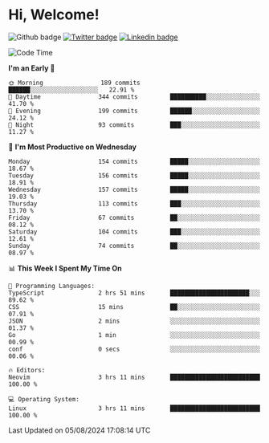   # Hi, Welcome!
  ![Github badge](https://img.shields.io/github/followers/kraken-afk.svg?style=social&label=Follow&maxAge=2592000)
  [![Twitter badge](https://img.shields.io/badge/-Twitter-00acee?style=flat-square&logo=Twitter&logoColor=white)](https://twitter.com/trshppl)
  [![Linkedin badge](https://img.shields.io/badge/LinkedIn-0077B5?style=flat-square&logo=linkedin&logoColor=white)](https://www.linkedin.com/in/noveanrer)
<!--START_SECTION:waka-->
![Code Time](http://img.shields.io/badge/Code%20Time-258%20hrs%204%20mins-blue)

**I'm an Early 🐤** 

```text
🌞 Morning                189 commits         ██████░░░░░░░░░░░░░░░░░░░   22.91 % 
🌆 Daytime                344 commits         ██████████░░░░░░░░░░░░░░░   41.70 % 
🌃 Evening                199 commits         ██████░░░░░░░░░░░░░░░░░░░   24.12 % 
🌙 Night                  93 commits          ███░░░░░░░░░░░░░░░░░░░░░░   11.27 % 
```
📅 **I'm Most Productive on Wednesday** 

```text
Monday                   154 commits         █████░░░░░░░░░░░░░░░░░░░░   18.67 % 
Tuesday                  156 commits         █████░░░░░░░░░░░░░░░░░░░░   18.91 % 
Wednesday                157 commits         █████░░░░░░░░░░░░░░░░░░░░   19.03 % 
Thursday                 113 commits         ███░░░░░░░░░░░░░░░░░░░░░░   13.70 % 
Friday                   67 commits          ██░░░░░░░░░░░░░░░░░░░░░░░   08.12 % 
Saturday                 104 commits         ███░░░░░░░░░░░░░░░░░░░░░░   12.61 % 
Sunday                   74 commits          ██░░░░░░░░░░░░░░░░░░░░░░░   08.97 % 
```


📊 **This Week I Spent My Time On** 

```text
💬 Programming Languages: 
TypeScript               2 hrs 51 mins       ██████████████████████░░░   89.62 % 
CSS                      15 mins             ██░░░░░░░░░░░░░░░░░░░░░░░   07.91 % 
JSON                     2 mins              ░░░░░░░░░░░░░░░░░░░░░░░░░   01.37 % 
Go                       1 min               ░░░░░░░░░░░░░░░░░░░░░░░░░   00.99 % 
conf                     0 secs              ░░░░░░░░░░░░░░░░░░░░░░░░░   00.06 % 

🔥 Editors: 
Neovim                   3 hrs 11 mins       █████████████████████████   100.00 % 

💻 Operating System: 
Linux                    3 hrs 11 mins       █████████████████████████   100.00 % 
```


 Last Updated on 05/08/2024 17:08:14 UTC
<!--END_SECTION:waka-->